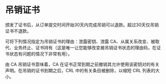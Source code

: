 

# 吊销证书

<wrap em>颁发了证书后，从订单提交时间开始30天内完成吊销可以退款。超过30天仅吊销证书不退款。</wrap>

可将下列情况指定为吊销证书的理由：泄露密钥、泄露
CA、从属关系改变、被取代、业务终止、证书持有（这是唯一让您能够改变被吊销证书状态的理由码，在证书状态有问题的情况下非常有用）。

由 CA 吊销证书意味着，CA 在证书正常到期之前撤销其允许使用该密钥对的有关声明。在吊销的证书到期之后，CRL 中的有关条目被删除，以缩短
CRL 列表的大小。
